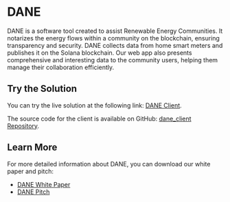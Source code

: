 # DANE 

DANE is a software tool created to assist Renewable Energy Communities. It notarizes the energy flows within a community on the blockchain, ensuring transparency and security. DANE collects data from home smart meters and publishes it on the Solana blockchain. Our web app also presents comprehensive and interesting data to the community users, helping them manage their collaboration efficiently.

## Try the Solution

You can try the live solution at the following link: [DANE Client](https://dane-client.vercel.app/).

The source code for the client is available on GitHub: [dane_client Repository](https://github.com/StefanoBertaccini1998/dane_client).

## Learn More

For more detailed information about DANE, you can download our white paper and pitch:

- [DANE White Paper](https://drive.google.com/file/d/1buL_s1p_hs3KfursHt2CHmIjVmdhwanO/view?usp=drive_link)
- [DANE Pitch](https://drive.google.com/file/d/1SkUziLIKpkJv4JEJAo4iT2J4StUJhoqr/view?usp=drive_link)


